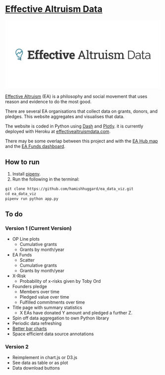 # [Effective Altruism Data](https://effectivealtruismdata.com)

![Effective Altruism Data](eadata.png)

[Effective Altruism](https://www.effectivealtruism.org/) (EA) is a philosophy and social movement that uses reason and evidence to do the most good.

There are several EA organisations that collect data on grants, donors, and pledges. This website aggregates and visualises that data.

The website is coded in Python using [Dash](https://dash.plotly.com/) and [Plotly](https://plotly.com/). it is currently deployed with Heroku at [effectivealtruismdata.com](https://effectivealtruismdata.com).

There may be some overlap between this project and with the [EA Hub map](https://eahub.org/) and the [EA Funds dashboard](https://app.effectivealtruism.org/funds/about/stats).

## How to run
1. Install [pipenv](https://pipenv.pypa.io/en/latest/).
2. Run the following in the terminal:
```
git clone https://github.com/hamishhuggard/ea_data_viz.git
cd ea_data_viz
pipenv run python app.py
```

## To do

### Version 1 (Current Version)
- OP Line plots
    - Cumulative grants
    - Grants by month/year
- EA Funds
    - Scatter
    - Cumulative grants
    - Grants by month/year
- X-Risk
    - Probability of x-risks given by Toby Ord
- Founders pledge
    - Members over time
    - Pledged value over time
    - Fulfilled commitments over time
- Title page with summary statistics
    - X EAs have donated Y amount and pledged a further Z.
- Spin off data aggregation to own Python library
- Periodic data refreshing
- [Better bar charts](https://dkane.net/2020/better-horizontal-bar-charts-with-plotly/?utm_source=pocket_mylist)
- Space efficient data source annotations

### Version 2
- Reimplement in chart.js or D3.js
- See data as table or as plot
- Data download buttons
